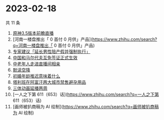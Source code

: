 # 2023-02-18

共 11 条

<!-- BEGIN -->
<!-- 最后更新时间 Sat Feb 18 2023 13:07:08 GMT+0800 (China Standard Time) -->

1. [原神3.5版本前瞻直播](https://www.zhihu.com/search?q=原神3.5版本前瞻直播)
1. [河南一楼盘推出「 0 首付 0
   月供」产品](https://www.zhihu.com/search?q=河南一楼盘推出「 0 首付 0
   月供」产品)
1. [专家建议「延长男性陪产假并强制执行」](https://www.zhihu.com/search?q=专家建议「延长男性陪产假并强制执行」)
1. [中国和马尔代夫互免签证正式生效](https://www.zhihu.com/search?q=中国和马尔代夫互免签证正式生效)
1. [中老年人走进直播间相亲](https://www.zhihu.com/search?q=中老年人走进直播间相亲)
1. [默读空降](https://www.zhihu.com/search?q=默读空降)
1. [初婚年龄推迟意味着什么](https://www.zhihu.com/search?q=初婚年龄推迟意味着什么)
1. [塔利班在阿富汗两大城市禁售避孕用品](https://www.zhihu.com/search?q=塔利班在阿富汗两大城市禁售避孕用品)
1. [三体动画延播两周](https://www.zhihu.com/search?q=三体动画延播两周)
1. [一人之下第 611（653）话](https://www.zhihu.com/search?q=一人之下第
   611（653）话)
1. [画师被扒商稿为 AI 绘制](https://www.zhihu.com/search?q=画师被扒商稿为 AI
   绘制)

<!-- END -->
